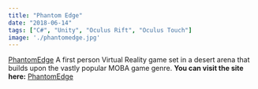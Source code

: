 ```yaml
---
title: "Phantom Edge"
date: "2018-06-14"
tags: ["C#", "Unity", "Oculus Rift", "Oculus Touch"]
image: './phantomedge.jpg'
---
```


[PhantomEdge] A first person Virtual Reality game set in a desert arena that
builds upon the vastly popular MOBA game genre. **You can visit the site here:**
[PhantomEdge]

<!--- reference links --->
[PhantomEdge]: <https://github.com/RBoshae/PhantomEdge>
